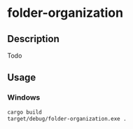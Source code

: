 # folder-organization

## Description

Todo

## Usage

### Windows 

```bash
cargo build
target/debug/folder-organization.exe .
```
